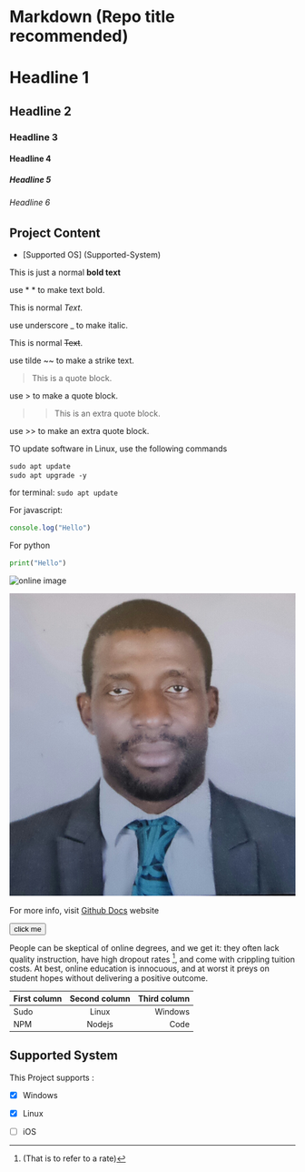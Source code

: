 # Markdown (Repo title recommended)
# Headline 1
## Headline 2
### Headline 3
#### Headline 4
##### Headline 5
###### Headline 6

## Project Content
- [Supported OS] (Supported-System)

This is just a normal **bold text**

use * * to  make text bold.

This is normal _Text_.

use underscore _ to make italic.

This is normal ~~Text~~.

use tilde ~~ to  make a strike text.

> This is a quote block.

use > to make a quote block.

>> This is an extra quote block.

use >> to make an extra quote block.

TO update software in Linux, use the following commands

```
sudo apt update
sudo apt upgrade -y
```

for terminal:
```sudo apt update```

For javascript:
```javascript
console.log("Hello")
```

For python
```python
print("Hello")
```
![online image](https://docs.github.com/assets/cb-8119/images/help/writing/headings-rendered.png)

![my capture](./images/2021-03-14%2018.48.34.jpg)

For more info, visit [Github Docs](https://docs.github.com/en/get-started/writing-on-github/getting-started-with-writing-and-formatting-on-github/basic-writing-and-formatting-syntax ) website

<input type="button" value="click me">

People can be skeptical of online degrees, and we get it: they often lack quality instruction, have high dropout rates [^1], and come with crippling tuition costs. At best, online education is innocuous, and at worst it preys on student hopes without delivering a positive outcome.


|First column  |Second column  |Third column|
|     :---     | :---:         | ---:       | 
|Sudo          |Linux          |Windows     | 
|NPM           |Nodejs         |Code        |

## Supported System
This Project supports :
- [x] Windows
- [x] Linux
- [ ] iOS


[^1]: (That is to refer to a rate)